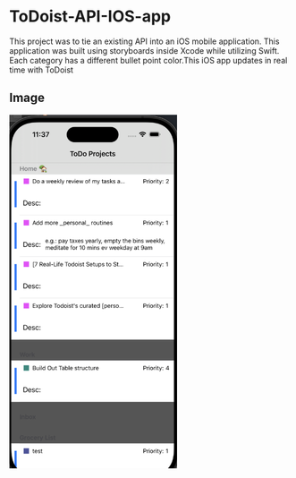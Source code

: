 # ToDoist-API-IOS-app

This project was to tie an existing API into an iOS mobile application. This application was built using storyboards inside Xcode while utilizing Swift. Each category has a different bullet point color.This iOS app updates in real time with ToDoist

## Image

<img src="toDoistAPI.png" alt="Alt Text" width="300" height="auto">

